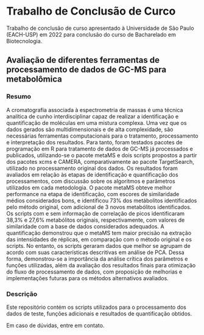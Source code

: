 # Trabalho de Conclusão de Curco

Trabalho de conclusão de curso apresentado à Universidade de São Paulo (EACH-USP) em 2022 para conclusão do curso de Bacharelado em Biotecnologia. 


## Avaliação de diferentes ferramentas de processamento de dados de GC-MS para metabolômica


### Resumo

A cromatografia associada à espectrometria de massas é uma técnica analítica de cunho  interdisciplinar capaz de realizar a identificação e quantificação de moléculas em uma mistura complexa. Uma vez que os dados gerados são multidimensionais e de alta complexidade, são necessárias ferramentas computacionais para o tratamento, processamento e interpretação dos resultados. Para tanto, foram testados pacotes de programação em R para tratamento de dados de GC-MS já processados e publicados, utilizando-se o pacote metaMS e dois scripts propostos a partir dos pacotes xcms e CAMERA, comparativamente ao pacote TargetSearch, utilizado no processamento original dos dados. Os resultados foram avaliados em relação às etapas de identificação e quantificação dos processamentos, com discussão sobre os algoritmos e parâmetros utilizados em cada metodologia. O pacote metaMS obteve melhor performance na etapa de identificação, com escores de similaridade médios considerados bons, e identificou 73% dos metábolitos identificados pelo método original, com adicional de 3 novos metabólitos identificados. Os scripts com e sem informação de correlação de picos identificaram 38,3% e 27,6% metabólitos originais, respectivamente, com valores de similaridade com a base de dados considerados adequados. A quantificação demonstrou que o metaMS tem maior precisão na extração das intensidades de réplicas, em comparação com o método original e os scripts. No entanto, os scripts geraram dados que melhor se agrupam de acordo com suas características descritivas em análise de PCA. Dessa forma, demonstrou-se a importância da análise crítica dos parâmetros e funções utilizadas, além da avaliação dos resultados finais para otimização do fluxo de processamento de dados, com proposição de melhorias e implementações futuras para os métodos alternativos avaliados.

### Descrição

Este repositório contém os scripts utilizados para o processamento dos dados de teste, funções adicionais e resultados de quantificação obtidos.  

Em caso de dúvidas, entre em contato.
